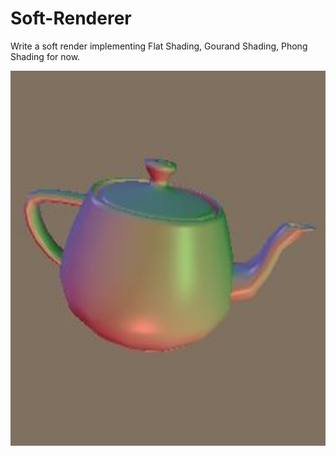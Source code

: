 # Soft-Renderer

Write a soft render implementing Flat Shading, Gourand Shading, Phong Shading for now.

<p align="center">
 <img src="teapot_PhongShading.jpg" height="600"/>
</p >
